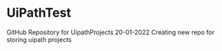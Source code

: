# UiPathTest
GitHub Repository for UipathProjects
20-01-2022 Creating new repo for storing uipath projects

